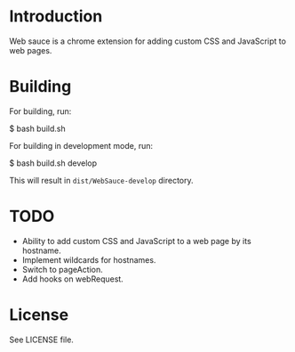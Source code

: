 Introduction
============

Web sauce is a chrome extension for adding custom CSS and JavaScript to web
pages.

Building
========

For building, run:

   $ bash build.sh

For building in development mode, run:

   $ bash build.sh develop

This will result in `dist/WebSauce-develop` directory.

TODO
====

* Ability to add custom CSS and JavaScript to a web page by its hostname.
* Implement wildcards for hostnames.
* Switch to pageAction.
* Add hooks on webRequest.

License
=======

See LICENSE file.